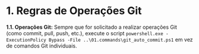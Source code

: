 # 1. Regras de Operações Git

**1.1. Operações Git:** Sempre que for solicitado a realizar operações Git (como commit, pull, push, etc.), execute o script `powershell.exe -ExecutionPolicy Bypass -File ..\01.commands\git_auto_commit.ps1` em vez de comandos Git individuais.